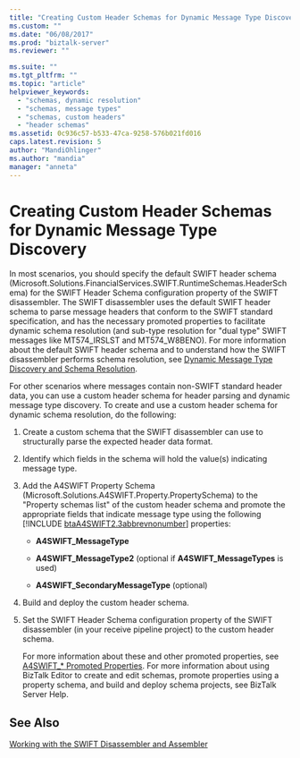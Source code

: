 ```yaml
---
title: "Creating Custom Header Schemas for Dynamic Message Type Discovery | Microsoft Docs"
ms.custom: ""
ms.date: "06/08/2017"
ms.prod: "biztalk-server"
ms.reviewer: ""

ms.suite: ""
ms.tgt_pltfrm: ""
ms.topic: "article"
helpviewer_keywords: 
  - "schemas, dynamic resolution"
  - "schemas, message types"
  - "schemas, custom headers"
  - "header schemas"
ms.assetid: 0c936c57-b533-47ca-9258-576b021fd016
caps.latest.revision: 5
author: "MandiOhlinger"
ms.author: "mandia"
manager: "anneta"
---
```

# Creating Custom Header Schemas for Dynamic Message Type Discovery
In most scenarios, you should specify the default SWIFT header schema (Microsoft.Solutions.FinancialServices.SWIFT.RuntimeSchemas.HeaderSchema) for the SWIFT Header Schema configuration property of the SWIFT disassembler. The SWIFT disassembler uses the default SWIFT header schema to parse message headers that conform to the SWIFT standard specification, and has the necessary promoted properties to facilitate dynamic schema resolution (and sub-type resolution for "dual type" SWIFT messages like MT574_IRSLST and MT574_W8BENO). For more information about the default SWIFT header schema and to understand how the SWIFT disassembler performs schema resolution, see [Dynamic Message Type Discovery and Schema Resolution](../../adapters-and-accelerators/accelerator-swift/dynamic-message-type-discovery-and-schema-resolution.md).  
  
 For other scenarios where messages contain non-SWIFT standard header data, you can use a custom header schema for header parsing and dynamic message type discovery. To create and use a custom header schema for dynamic schema resolution, do the following:  
  
1. Create a custom schema that the SWIFT disassembler can use to structurally parse the expected header data format.  
  
2. Identify which fields in the schema will hold the value(s) indicating message type.  
  
3. Add the A4SWIFT Property Schema (Microsoft.Solutions.A4SWIFT.Property.PropertySchema) to the "Property schemas list" of the custom header schema and promote the appropriate fields that indicate message type using the following [!INCLUDE [btaA4SWIFT2.3abbrevnonumber](../../includes/btaa4swift2-3abbrevnonumber-md.md)] properties:  
  
   -   **A4SWIFT_MessageType**  
  
   -   **A4SWIFT_MessageType2** (optional if **A4SWIFT_MessageTypes** is used)  
  
   -   **A4SWIFT_SecondaryMessageType** (optional)  
  
4. Build and deploy the custom header schema.  
  
5. Set the SWIFT Header Schema configuration property of the SWIFT disassembler (in your receive pipeline project) to the custom header schema.  
  
   For more information about these and other promoted properties, see [A4SWIFT_* Promoted Properties](../../adapters-and-accelerators/accelerator-swift/a4swift-promoted-properties.md). For more information about using BizTalk Editor to create and edit schemas, promote properties using a property schema, and build and deploy schema projects, see BizTalk Server Help.  
  
## See Also  
 [Working with the SWIFT Disassembler and Assembler](../../adapters-and-accelerators/accelerator-swift/working-with-the-swift-disassembler-and-assembler.md)
